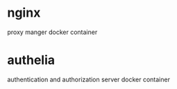 # nginx
proxy manger docker container

# authelia
authentication and authorization server docker container